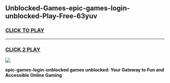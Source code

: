 
## Unblocked-Games-epic-games-login-unblocked-Play-Free-63yuv
<h3>
<a href="https://premium76.site?title=epic-games-login-unblocked&ref=10A">CLICK TO PLAY</a></h3>
<hr>

<h3>
<a href="https://premium76.site?title=epic-games-login-unblocked&ref=10A">CLICK 2 PLAY</a>
  
</h3>

<a href="https://premium76.site?title=epic-games-login-unblocked&ref=10A"><img src="https://clearcache.store/games.png"></a>


**epic-games-login-unblocked games unblocked: Your Gateway to Fun and Accessible Online Gaming**
